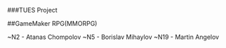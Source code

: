 ###TUES Project

##GameMaker RPG(MMORPG)

~N2  -  Atanas Chompolov
~N5  -  Borislav Mihaylov
~N19 -  Martin Angelov

